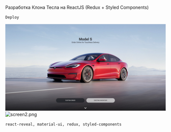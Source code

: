 Разработка Клона Тесла на ReactJS (Redux + Styled Components)

```
Deploy
```

![screen1.png](screen1.png)
![screen2.png](screen2.png)

```
react-reveal, material-ui, redux, styled-components
```
